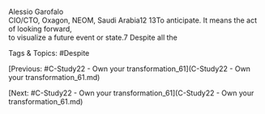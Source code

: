  
Alessio Garofalo  
CIO/CTO, Oxagon, NEOM, Saudi Arabia12
13To anticipate. It means the act of looking forward,  
to visualize a future event or state.7 Despite all the 

   Tags & Topics:
   #Despite

[Previous: #C-Study22 - Own your transformation_61](C-Study22 - Own your transformation_61.md)

[Next: #C-Study22 - Own your transformation_61](C-Study22 - Own your transformation_61.md)